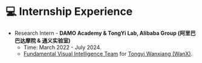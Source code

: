 # 💻 Internship Experience

* Research Intern - **DAMO Academy & TongYi Lab, Alibaba Group (阿里巴巴达摩院 & 通义实验室)**
  * Time: March 2022 - July 2024.
  * [Fundamental Visual Intelligence Team](https://github.com/ali-vilab) for [Tongyi Wanxiang (WanX)](https://tongyi.aliyun.com/wanxiang/).
  <!-- * Directors: [Gong Biao](https://scholar.google.com/citations?user=BwdpTiQAAAAJ&hl=zh-CN&oe=GB), [Yu Liu](https://scholar.google.com/citations?user=8zksQb4AAAAJ), and [Deli Zhao](\href{https://zhaodeli.github.io/). -->